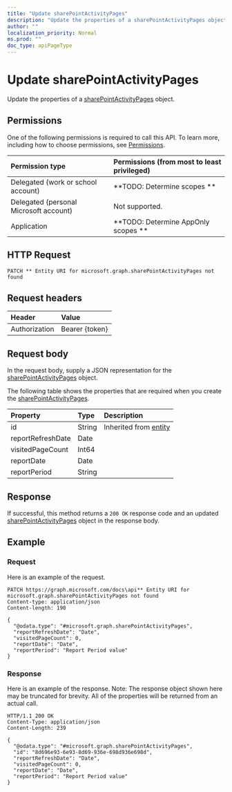 ```yaml
---
title: "Update sharePointActivityPages"
description: "Update the properties of a sharePointActivityPages object."
author: ""
localization_priority: Normal
ms.prod: ""
doc_type: apiPageType
---
```


# Update sharePointActivityPages

Update the properties of a [sharePointActivityPages](../resources/sharepointactivitypages.md) object.

## Permissions
One of the following permissions is required to call this API. To learn more, including how to choose permissions, see [Permissions](/concepts/permissions-reference.md).

|Permission type|Permissions (from most to least privileged)|
|:---|:---|
|Delegated (work or school account)|**TODO: Determine scopes **|
|Delegated (personal Microsoft account)|Not supported.|
|Application|**TODO: Determine AppOnly scopes **|

## HTTP Request
<!-- {
  "blockType": "ignored"
}
-->
``` http
PATCH ** Entity URI for microsoft.graph.sharePointActivityPages not found
```

## Request headers
|Header|Value|
|:---|:---|
|Authorization|Bearer {token}|

## Request body
In the request body, supply a JSON representation for the [sharePointActivityPages](../resources/sharePointActivityPages.md) object.

The following table shows the properties that are required when you create the [sharePointActivityPages](../resources/sharepointactivitypages.md).

|Property|Type|Description|
|:---|:---|:---|
|id|String| Inherited from [entity](../resources/entity.md)|
|reportRefreshDate|Date||
|visitedPageCount|Int64||
|reportDate|Date||
|reportPeriod|String||



## Response
If successful, this method returns a `200 OK` response code and an updated [sharePointActivityPages](../resources/sharepointactivitypages.md) object in the response body.

## Example

### Request
Here is an example of the request.
<!-- {
  "blockType": "request",
  "name": "update_sharepointactivitypages"
}
-->
``` http
PATCH https://graph.microsoft.com/docs\api** Entity URI for microsoft.graph.sharePointActivityPages not found
Content-type: application/json
Content-length: 190

{
  "@odata.type": "#microsoft.graph.sharePointActivityPages",
  "reportRefreshDate": "Date",
  "visitedPageCount": 0,
  "reportDate": "Date",
  "reportPeriod": "Report Period value"
}
```

### Response
Here is an example of the response. Note: The response object shown here may be truncated for brevity. All of the properties will be returned from an actual call.
<!-- {
  "blockType": "response",
  "truncated": true
}
-->
``` http
HTTP/1.1 200 OK
Content-Type: application/json
Content-Length: 239

{
  "@odata.type": "#microsoft.graph.sharePointActivityPages",
  "id": "8d696e93-6e93-8d69-936e-698d936e698d",
  "reportRefreshDate": "Date",
  "visitedPageCount": 0,
  "reportDate": "Date",
  "reportPeriod": "Report Period value"
}
```


